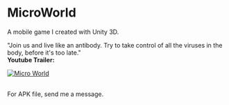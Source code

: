 # MicroWorld
A mobile game I created with Unity 3D. <br/>

"Join us and live like an antibody. Try to take control of all the viruses in the body, before it's too late." </br>
<b> Youtube Trailer: </b> <br/>

[![Micro World](https://i.postimg.cc/5jc7crYg/aaa.png)](https://www.youtube.com/embed/VfB30ZkDJN4 "Micro World")

<br/>
For APK file, send me a message.
